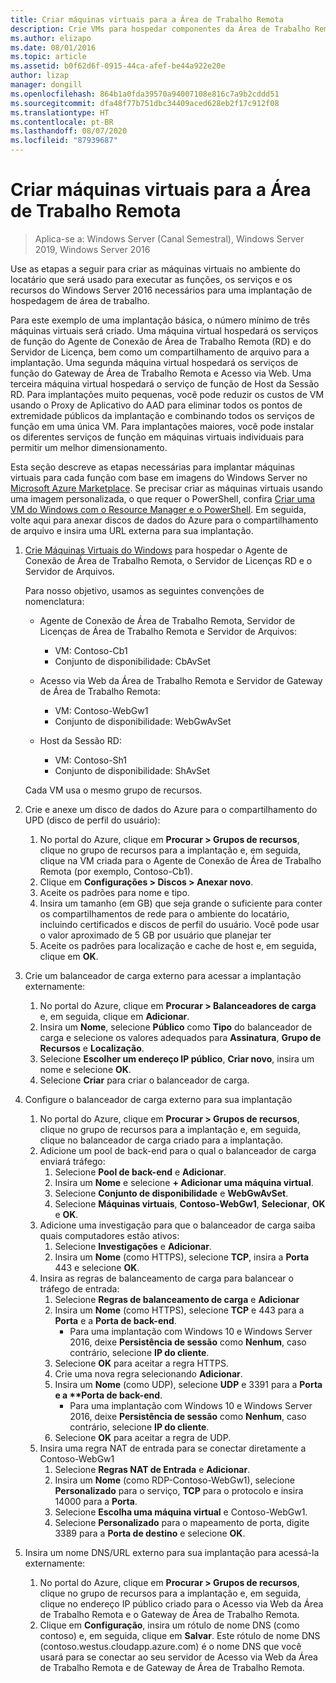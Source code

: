 ```yaml
---
title: Criar máquinas virtuais para a Área de Trabalho Remota
description: Crie VMs para hospedar componentes da Área de Trabalho Remota na nuvem.
ms.author: elizapo
ms.date: 08/01/2016
ms.topic: article
ms.assetid: b0f62d6f-0915-44ca-afef-be44a922e20e
author: lizap
manager: dongill
ms.openlocfilehash: 864b1a0fda39570a94007108e816c7a9b2cddd51
ms.sourcegitcommit: dfa48f77b751dbc34409aced628eb2f17c912f08
ms.translationtype: HT
ms.contentlocale: pt-BR
ms.lasthandoff: 08/07/2020
ms.locfileid: "87939687"
---
```

# <a name="create-virtual-machines-for-remote-desktop"></a>Criar máquinas virtuais para a Área de Trabalho Remota

>Aplica-se a: Windows Server (Canal Semestral), Windows Server 2019, Windows Server 2016

Use as etapas a seguir para criar as máquinas virtuais no ambiente do locatário que será usado para executar as funções, os serviços e os recursos do Windows Server 2016 necessários para uma implantação de hospedagem de área de trabalho.

Para este exemplo de uma implantação básica, o número mínimo de três máquinas virtuais será criado. Uma máquina virtual hospedará os serviços de função do Agente de Conexão de Área de Trabalho Remota (RD) e do Servidor de Licença, bem como um compartilhamento de arquivo para a implantação. Uma segunda máquina virtual hospedará os serviços de função do Gateway de Área de Trabalho Remota e Acesso via Web.  Uma terceira máquina virtual hospedará o serviço de função de Host da Sessão RD. Para implantações muito pequenas, você pode reduzir os custos de VM usando o Proxy de Aplicativo do AAD para eliminar todos os pontos de extremidade públicos da implantação e combinando todos os serviços de função em uma única VM. Para implantações maiores, você pode instalar os diferentes serviços de função em máquinas virtuais individuais para permitir um melhor dimensionamento.

Esta seção descreve as etapas necessárias para implantar máquinas virtuais para cada função com base em imagens do Windows Server no [Microsoft Azure Marketplace](https://azure.microsoft.com/marketplace/). Se precisar criar as máquinas virtuais usando uma imagem personalizada, o que requer o PowerShell, confira [Criar uma VM do Windows com o Resource Manager e o PowerShell](/azure/virtual-machines/windows/quick-create-powershell). Em seguida, volte aqui para anexar discos de dados do Azure para o compartilhamento de arquivo e insira uma URL externa para sua implantação.

1. [Crie Máquinas Virtuais do Windows](/azure/virtual-machines/windows/quick-create-portal) para hospedar o Agente de Conexão de Área de Trabalho Remota, o Servidor de Licenças RD e o Servidor de Arquivos.

   Para nosso objetivo, usamos as seguintes convenções de nomenclatura:
   - Agente de Conexão de Área de Trabalho Remota, Servidor de Licenças de Área de Trabalho Remota e Servidor de Arquivos:
       - VM: Contoso-Cb1
       - Conjunto de disponibilidade: CbAvSet
   - Acesso via Web da Área de Trabalho Remota e Servidor de Gateway de Área de Trabalho Remota:
       - VM: Contoso-WebGw1
       - Conjunto de disponibilidade: WebGwAvSet

   - Host da Sessão RD:
       - VM: Contoso-Sh1
       - Conjunto de disponibilidade: ShAvSet

   Cada VM usa o mesmo grupo de recursos.
2. Crie e anexe um disco de dados do Azure para o compartilhamento do UPD (disco de perfil do usuário):
   1.  No portal do Azure, clique em **Procurar > Grupos de recursos**, clique no grupo de recursos para a implantação e, em seguida, clique na VM criada para o Agente de Conexão de Área de Trabalho Remota (por exemplo, Contoso-Cb1).
   2.  Clique em **Configurações > Discos > Anexar novo**.
   3.  Aceite os padrões para nome e tipo.
   4.  Insira um tamanho (em GB) que seja grande o suficiente para conter os compartilhamentos de rede para o ambiente do locatário, incluindo certificados e discos de perfil do usuário. Você pode usar o valor aproximado de 5 GB por usuário que planejar ter
   5.  Aceite os padrões para localização e cache de host e, em seguida, clique em **OK**.
3. Crie um balanceador de carga externo para acessar a implantação externamente:
   1. No portal do Azure, clique em **Procurar > Balanceadores de carga** e, em seguida, clique em **Adicionar**.
   2. Insira um **Nome**, selecione **Público** como **Tipo** do balanceador de carga e selecione os valores adequados para **Assinatura**, **Grupo de Recursos** e **Localização**.
   3. Selecione **Escolher um endereço IP público**, **Criar novo**, insira um nome e selecione **OK**.
   4. Selecione **Criar** para criar o balanceador de carga.
4. Configure o balanceador de carga externo para sua implantação
   1. No portal do Azure, clique em **Procurar > Grupos de recursos**, clique no grupo de recursos para a implantação e, em seguida, clique no balanceador de carga criado para a implantação.
   2. Adicione um pool de back-end para o qual o balanceador de carga enviará tráfego:
       1. Selecione **Pool de back-end** e **Adicionar**.
       2. Insira um **Nome** e selecione **\+ Adicionar uma máquina virtual**.
       3. Selecione **Conjunto de disponibilidade** e **WebGwAvSet**.
       4. Selecione **Máquinas virtuais**, **Contoso-WebGw1**, **Selecionar**, **OK** e **OK**.
   3. Adicione uma investigação para que o balanceador de carga saiba quais computadores estão ativos:
       1. Selecione **Investigações** e **Adicionar**.
       2. Insira um **Nome** (como HTTPS), selecione **TCP**, insira a **Porta** 443 e selecione **OK**.
   4. Insira as regras de balanceamento de carga para balancear o tráfego de entrada:
      1. Selecione **Regras de balanceamento de carga** e **Adicionar**
      2. Insira um **Nome** (como HTTPS), selecione **TCP** e 443 para a **Porta** e a **Porta de back-end**.
          - Para uma implantação com Windows 10 e Windows Server 2016, deixe **Persistência de sessão** como **Nenhum**, caso contrário, selecione **IP do cliente**.
      3. Selecione **OK** para aceitar a regra HTTPS.
      4. Crie uma nova regra selecionando **Adicionar**.
      5. Insira um **Nome** (como UDP), selecione **UDP** e 3391 para a <strong>Porta e a **Porta de back-end</strong>.
          - Para uma implantação com Windows 10 e Windows Server 2016, deixe **Persistência de sessão** como **Nenhum**, caso contrário, selecione **IP do cliente**.
      6. Selecione **OK** para aceitar a regra de UDP.
   5. Insira uma regra NAT de entrada para se conectar diretamente a Contoso-WebGw1
       1. Selecione **Regras NAT de Entrada** e **Adicionar**.
       2. Insira um **Nome** (como RDP-Contoso-WebGw1), selecione **Personalizado** para o serviço, **TCP** para o protocolo e insira 14000 para a **Porta**.
       3. Selecione **Escolha uma máquina virtual** e Contoso-WebGw1.
       4. Selecione **Personalizado** para o mapeamento de porta, digite 3389 para a **Porta de destino** e selecione **OK**.
5. Insira um nome DNS/URL externo para sua implantação para acessá-la externamente:
   1.  No portal do Azure, clique em **Procurar > Grupos de recursos**, clique no grupo de recursos para a implantação e, em seguida, clique no endereço IP público criado para o Acesso via Web da Área de Trabalho Remota e o Gateway de Área de Trabalho Remota.
   2.  Clique em **Configuração**, insira um rótulo de nome DNS (como contoso) e, em seguida, clique em **Salvar**. Este rótulo de nome DNS (contoso.westus.cloudapp.azure.com) é o nome DNS que você usará para se conectar ao seu servidor de Acesso via Web da Área de Trabalho Remota e de Gateway de Área de Trabalho Remota.
